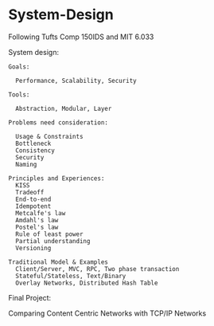 # System-Design
Following Tufts Comp 150IDS and MIT 6.033

System design:

    Goals:

      Performance, Scalability, Security

    Tools:

      Abstraction, Modular, Layer

    Problems need consideration:
      
      Usage & Constraints
      Bottleneck
      Consistency
      Security
      Naming
      
    Principles and Experiences:
      KISS
      Tradeoff
      End-to-end
      Idempotent
      Metcalfe's law
      Amdahl's law
      Postel's law
      Rule of least power
      Partial understanding
      Versioning
      
    Traditional Model & Examples
      Client/Server, MVC, RPC, Two phase transaction
      Stateful/Stateless, Text/Binary
      Overlay Networks, Distributed Hash Table
      
      




Final Project:

Comparing Content Centric Networks with TCP/IP Networks

